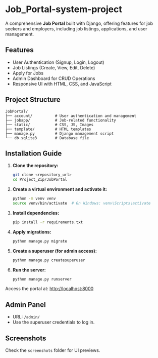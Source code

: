 # Job_Portal-system-project

A comprehensive **Job Portal** built with Django, offering features for job seekers and employers, including job listings, applications, and user management.

## Features

- User Authentication (Signup, Login, Logout)
- Job Listings (Create, View, Edit, Delete)
- Apply for Jobs
- Admin Dashboard for CRUD Operations
- Responsive UI with HTML, CSS, and JavaScript

## Project Structure

```
JobPortal/
├── account/          # User authentication and management
├── jobapp/           # Job-related functionality
├── static/           # CSS, JS, Images
├── template/         # HTML templates
├── manage.py         # Django management script
└── db.sqlite3        # Database file
```

## Installation Guide

1. **Clone the repository:**

   ```bash
   git clone <repository_url>
   cd Project_Zip/JobPortal
   ```

2. **Create a virtual environment and activate it:**

   ```bash
   python -m venv venv
   source venv/bin/activate  # On Windows: venv\Scripts\activate
   ```

3. **Install dependencies:**

   ```bash
   pip install -r requirements.txt
   ```

4. **Apply migrations:**

   ```bash
   python manage.py migrate
   ```

5. **Create a superuser (for admin access):**

   ```bash
   python manage.py createsuperuser
   ```

6. **Run the server:**

   ```bash
   python manage.py runserver
   ```

Access the portal at: [http://localhost:8000](http://localhost:8000)

## Admin Panel

- URL: `/admin/`
- Use the superuser credentials to log in.

## Screenshots
Check the `screenshots` folder for UI previews.


